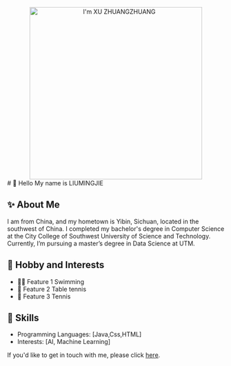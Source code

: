<div align="center"><img src="https://github.com/drshahizan/research-design/blob/main/profile/batch2/Liumingjie/IMG_0283(20241014-130532).jpg" height="400" widht="300"  alt="I'm XU ZHUANGZHUANG"/></div>
# 🚀 Hello My name is LIUMINGJIE

## ✨ About Me
I am from China, and my hometown is Yibin, Sichuan, located in the southwest of China. I completed my bachelor's degree in Computer Science at the City College of Southwest University of Science and Technology. Currently, I’m pursuing a master’s degree in Data Science at UTM.
## 🌟 Hobby and Interests
- 🏊‍♂️ Feature 1 Swimming
- 🏓 Feature 2 Table tennis
- 🎾 Feature 3 Tennis
## 🔧 Skills
- Programming Languages: [Java,Css,HTML]
- Interests: [AI, Machine Learning]

If you'd like to get in touch with me, please click [here](mailto:mingjie@graduate.utm.my).









